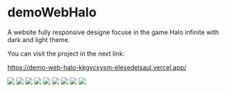 # demoWebHalo
A website fully responsive designe focuse in the game Halo infinite with dark and light theme.

You can visit the project in the next link:

https://demo-web-halo-kkgycxysm-elesedelsaul.vercel.app/

![](/srcc/project/1.png)
![](/srcc/project/2.png)
![](/srcc/project/3.png)
![](/srcc/project/4.png)
![](/srcc/project/5.png)
![](/srcc/project/6.png)
![](/srcc/project/7.png)
![](/srcc/project/8.png)
![](/srcc/project/9.png)
